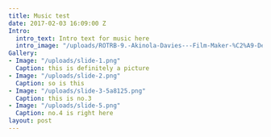 ```yaml
---
title: Music test
date: 2017-02-03 16:09:00 Z
Intro:
  intro_text: Intro text for music here
  intro_image: "/uploads/ROTRB-9.-Akinola-Davies---Film-Maker-%C2%A9-Dean-Chalkley-be79ec.jpg"
Gallery:
- Image: "/uploads/slide-1.png"
  Caption: this is definitely a picture
- Image: "/uploads/slide-2.png"
  Caption: so is this
- Image: "/uploads/slide-3-5a8125.png"
  Caption: this is no.3
- Image: "/uploads/slide-5.png"
  Caption: no.4 is right here
layout: post
---
```


